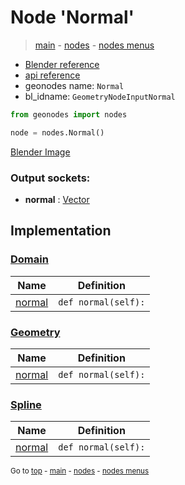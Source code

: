 # Node 'Normal'

> [main](../structure.md) - [nodes](nodes.md) - [nodes menus](nodes_menus.md)

- [Blender reference](https://docs.blender.org/manual/en/latest/modeling/geometry_nodes/input/normal.html)
- [api reference](https://docs.blender.org/api/current/bpy.types.GeometryNodeInputNormal.html)
- geonodes name: `Normal`
- bl_idname: `GeometryNodeInputNormal`

```python
from geonodes import nodes

node = nodes.Normal()
```

[Blender Image](self.node_image_ref)

### Output sockets:

- **normal** : [Vector](Vector.md)

## Implementation

### [Domain](Domain.md)

| Name | Definition |
|------|------------|
 | [normal](Domain.md#normal-property) | `def normal(self):` |

### [Geometry](Geometry.md)

| Name | Definition |
|------|------------|
 | [normal](Geometry.md#normal-property) | `def normal(self):` |

### [Spline](Spline.md)

| Name | Definition |
|------|------------|
 | [normal](Spline.md#normal-property) | `def normal(self):` |

<sub>Go to [top](#node-Normal) - [main](../structure.md) - [nodes](nodes.md) - [nodes menus](nodes_menus.md)</sub>

